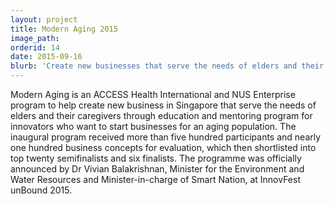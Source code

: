 ```yaml
---
layout: project
title: Modern Aging 2015
image_path: 
orderid: 14
date: 2015-09-16
blurb: 'Create new businesses that serve the needs of elders and their caregivers and help people live better '
---
```

Modern Aging is an ACCESS Health International and NUS Enterprise program to help create new business in Singapore that serve the needs of elders and their caregivers through education and mentoring program for innovators who want to start businesses for an aging population. The inaugural program received more than five hundred participants and nearly one hundred business concepts for evaluation, which then shortlisted into  top twenty semifinalists and six finalists. The programme was officially announced by Dr Vivian Balakrishnan, Minister for the Environment and Water Resources and Minister-in-charge of Smart Nation, at InnovFest unBound 2015. 
<!--more-->

